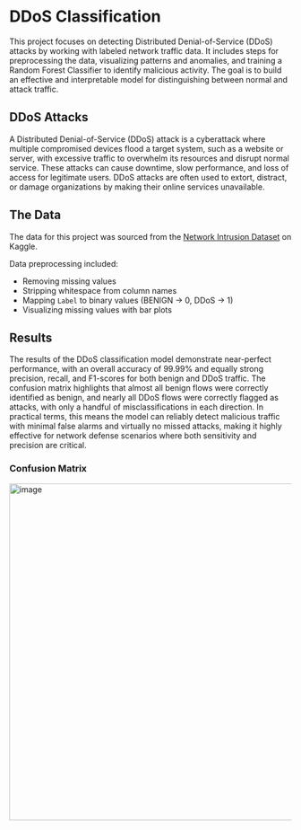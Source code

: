 # DDoS Classification
This project focuses on detecting Distributed Denial-of-Service (DDoS) attacks by working with labeled network traffic data. It includes steps for preprocessing the data, visualizing patterns and anomalies, and training a Random Forest Classifier to identify malicious activity. The goal is to build an effective and interpretable model for distinguishing between normal and attack traffic.

## DDoS Attacks
A Distributed Denial-of-Service (DDoS) attack is a cyberattack where multiple compromised devices flood a target system, such as a website or server, with excessive traffic to overwhelm its resources and disrupt normal service. These attacks can cause downtime, slow performance, and loss of access for legitimate users. DDoS attacks are often used to extort, distract, or damage organizations by making their online services unavailable.

## The Data
The data for this project was sourced from the [Network Intrusion Dataset](https://www.kaggle.com/datasets/chethuhn/network-intrusion-dataset) on Kaggle.

Data preprocessing included:
- Removing missing values
- Stripping whitespace from column names
- Mapping `Label` to binary values (BENIGN → 0, DDoS → 1)
- Visualizing missing values with bar plots

## Results
The results of the DDoS classification model demonstrate near-perfect performance, with an overall accuracy of 99.99% and equally strong precision, recall, and F1-scores for both benign and DDoS traffic. The confusion matrix highlights that almost all benign flows were correctly identified as benign, and nearly all DDoS flows were correctly flagged as attacks, with only a handful of misclassifications in each direction. In practical terms, this means the model can reliably detect malicious traffic with minimal false alarms and virtually no missed attacks, making it highly effective for network defense scenarios where both sensitivity and precision are critical.

### Confusion Matrix
<img width="600" height="600" alt="image" src="https://github.com/user-attachments/assets/f420b602-0f88-484d-8242-8e4ab446f8e8" />

